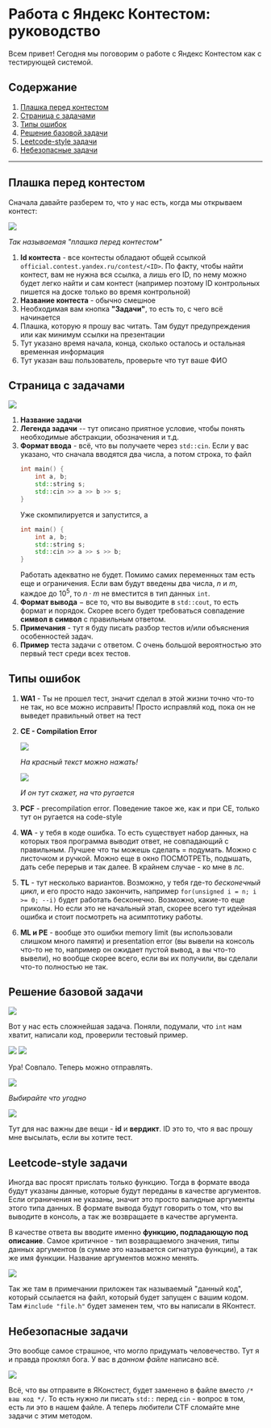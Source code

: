 # Работа с Яндекс Контестом: руководство

Всем привет! Сегодня мы поговорим о работе с Яндекс Контестом как с тестирующей системой.

## Содержание
1. [Плашка перед контестом](#плашка-перед-контестом)
2. [Страница с задачами](#страница-с-задачами)
3. [Типы ошибок](#типы-ошибок)
4. [Решение базовой задачи](#решение-базовой-задачи)
5. [Leetcode-style задачи](#leetcode-style-задачи)
6. [Небезопасные задачи](#небезопасные-задачи)

---

## Плашка перед контестом

Сначала давайте разберем то, что у нас есть, когда мы открываем контест:

![](./img/hello.png)

*Так называемая "плашка перед контестом"*

1.  **Id контеста** - все контесты обладают общей ссылкой `official.contest.yandex.ru/contest/<ID>`. По факту, чтобы найти контест, вам не нужна вся ссылка, а лишь его ID, по нему можно будет легко найти и сам контест (например поэтому ID контрольных пишется на доске только во время контрольной)
2.  **Название контеста** - обычно смешное
3.  Необходимая вам кнопка **"Задачи"**, то есть то, с чего всё начинается
4.  Плашка, которую я прошу вас читать. Там будут предупреждения или как минимум ссылки на презентации
5.  Тут указано время начала, конца, сколько осталось и остальная временная информация
6.  Тут указан ваш пользователь, проверьте что тут ваше ФИО

## Страница с задачами

![](./img/tasks.png)

1.  **Название задачи**
2.  **Легенда задачи** -- тут описано приятное условие, чтобы понять необходимые абстракции, обозначения и т.д.
3.  **Формат ввода** - всё, что вы получаете через `std::cin`. Если у вас указано, что сначала вводятся два числа, а потом строка, то файл
    ```cpp
    int main() {
        int a, b; 
        std::string s;
        std::cin >> a >> b >> s;
    }
    ```
    Уже скомпилируется и запустится, а
    ```cpp
    int main() {
        int a, b; 
        std::string s;
        std::cin >> a >> s >> b;
    }
    ```
    Работать адекватно не будет. Помимо самих переменных там есть еще и ограничения. Если вам будут введены два числа, $n$ и $m$, каждое до $10^5$, то $n \cdot m$ не вместится в тип данных `int`.
4.  **Формат вывода** $-$ все то, что вы выводите в `std::cout`, то есть формат и порядок. Скорее всего будет требоваться совпадение **символ в символ** с правильным ответом.
5.  **Примечания** - тут я буду писать разбор тестов и/или объяснения особенностей задач.
6.  **Пример** теста задачи с ответом. С очень большой вероятностью это первый тест среди всех тестов.

## Типы ошибок

1.  **WA1** - Ты не прошел тест, значит сделал в этой жизни точно что-то не так, но все можно исправить! Просто исправляй код, пока он не выведет правильный ответ на тест
2.  **CE - Compilation Error**

    ![](./img/CE.png)

    *На красный текст можно нажать!*

    ![](./img/CE_report.png)

    *И он тут скажет, на что ругается*

3.  **PCF** - precompilation error. Поведение такое же, как и при CE, только тут он ругается на code-style
4.  **WA** - у тебя в коде ошибка. То есть существует набор данных, на которых твоя программа выводит ответ, не совпадающий с правильным. Лучшее что ты можешь сделать = подумать. Можно с листочком и ручкой. Можно еще в окно ПОСМОТРЕТЬ, подышать, дать себе перерыв и так далее. В крайнем случае - ко мне в лс.
5.  **TL** - тут несколько вариантов. Возможно, у тебя где-то *бесконечный цикл*, и его просто надо закончить, например `for(unsigned i = n; i >= 0; --i)` будет работать бесконечно. Возможно, какие-то еще приколы. Но если это не начальный этап, скорее всего тут идейная ошибка и стоит посмотреть на асимптотику работы.
6.  **ML и PE** - вообще это ошибки memory limit (вы использовали слишком много памяти) и presentation error (вы вывели на консоль что-то не то, например он ожидает пустой вывод, а вы что-то вывели), но вообще скорее всего, если вы их получили, вы сделали что-то полностью не так.

## Решение базовой задачи

![](./img/sum1.png)

Вот у нас есть сложнейшая задача. Поняли, подумали, что `int` нам хватит, написали код, проверили тестовый пример.

![](./img/sum2.png)
![](./img/sum3.png)

Ура! Совпало. Теперь можно отправлять.

![](./img/sum4.png)

*Выбирайте что угодно*

![](./img/sum5.png)

Тут для нас важны две вещи - **id** и **вердикт**. ID это то, что я вас прошу мне высылать, если вы хотите тест.

## Leetcode-style задачи

Иногда вас просят прислать только функцию. Тогда в формате ввода будут указаны данные, которые будут переданы в качестве аргументов. Если ограничения не указаны, значит это просто валидные аргументы этого типа данных. В формате вывода будут говорить о том, что вы выводите в консоль, а так же возвращаете в качестве аргумента.

В качестве ответа вы вводите именно **функцию, подпадающую под описание**. Самое критичное - тип возвращаемого значения, типы данных аргументов (в сумме это называется сигнатура функции), а так же имя функции. Название аргументов можно менять.

![](./img/leetcode.png)

Так же там в примечании приложен так называемый "данный код", который ссылается на файл, который будет запущен с вашим кодом. Там `#include "file.h"` будет заменен тем, что вы написали в ЯКонтест.

## Небезопасные задачи

Это вообще самое страшное, что могло придумать человечество. Тут я и правда проклял бога. У вас в *данном файле* написано всё.

![](./img/bad.png)

Всё, что вы отправите в ЯКонстест, будет заменено в файле вместо `/* ваш код */`. То есть нужно ли писать `std::` перед `cin` - вопрос в том, есть ли это в нашем файле. А теперь любители CTF сломайте мне задачи с этим методом.
